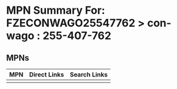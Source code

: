 



# MPN Summary For: FZECONWAGO25547762 > con-wago : 255-407-762

## MPNs
  

|MPN|Direct Links|Search Links|
| :--- | :--- | :--- |
||||
